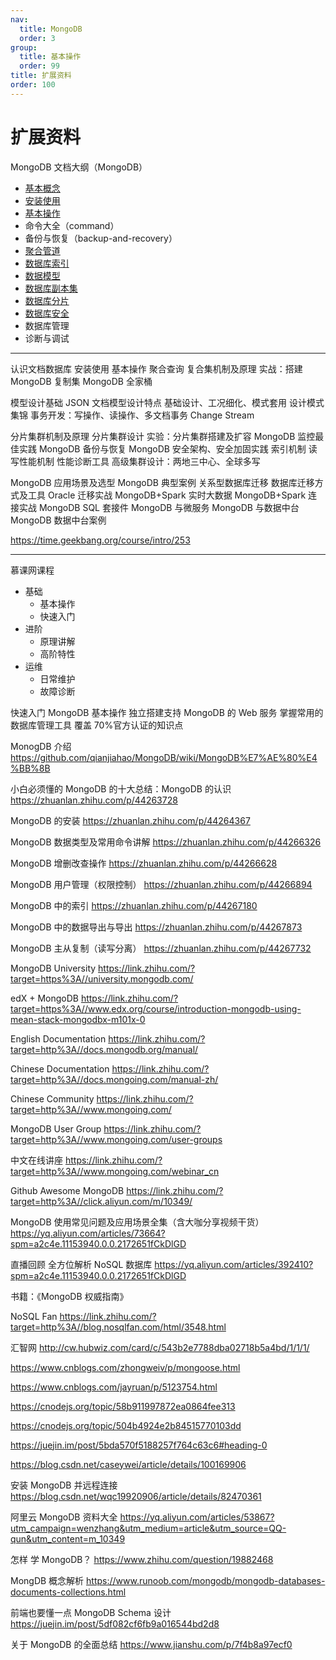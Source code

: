 ```yaml
---
nav:
  title: MongoDB
  order: 3
group:
  title: 基本操作
  order: 99
title: 扩展资料
order: 100
---
```


# 扩展资料

MongoDB 文档大纲（MongoDB）

- [基本概念](concept.md)
- [安装使用](installment.md)
- [基本操作](basic-usage.md)
- 命令大全（command）
- 备份与恢复（backup-and-recovery）
- [聚合管道](aggregation.md)
- [数据库索引](indexes.md)
- [数据模型](data-models.md)
- [数据库副本集](replication.md)
- [数据库分片](sharding.md)
- [数据库安全](security.md)
- 数据库管理
- 诊断与调试

---

认识文档数据库
安装使用
基本操作
聚合查询
复合集机制及原理
实战：搭建 MongoDB 复制集
MongoDB 全家桶

模型设计基础
JSON 文档模型设计特点
基础设计、工况细化、模式套用
设计模式集锦
事务开发：写操作、读操作、多文档事务
Change Stream

分片集群机制及原理
分片集群设计
实验：分片集群搭建及扩容
MongoDB 监控最佳实践
MongoDB 备份与恢复
MongoDB 安全架构、安全加固实践
索引机制
读写性能机制
性能诊断工具
高级集群设计：两地三中心、全球多写

MongoDB 应用场景及选型
MongoDB 典型案例
关系型数据库迁移
数据库迁移方式及工具
Oracle 迁移实战
MongoDB+Spark 实时大数据
MongoDB+Spark 连接实战
MongoDB SQL 套接件
MongoDB 与微服务
MongoDB 与数据中台
MongoDB 数据中台案例

https://time.geekbang.org/course/intro/253

---

慕课网课程

- 基础
  - 基本操作
  - 快速入门
- 进阶
  - 原理讲解
  - 高阶特性
- 运维
  - 日常维护
  - 故障诊断

快速入门 MongoDB 基本操作
独立搭建支持 MongoDB 的 Web 服务
掌握常用的数据库管理工具
覆盖 70%官方认证的知识点

MonogDB 介绍
https://github.com/qianjiahao/MongoDB/wiki/MongoDB%E7%AE%80%E4%BB%8B

小白必须懂的 MongoDB 的十大总结：MongoDB 的认识
https://zhuanlan.zhihu.com/p/44263728

MongoDB 的安装
https://zhuanlan.zhihu.com/p/44264367

MongoDB 数据类型及常用命令讲解
https://zhuanlan.zhihu.com/p/44266326

MongoDB 增删改查操作
https://zhuanlan.zhihu.com/p/44266628

MongoDB 用户管理（权限控制）
https://zhuanlan.zhihu.com/p/44266894

MongoDB 中的索引
https://zhuanlan.zhihu.com/p/44267180

MongoDB 中的数据导出与导出
https://zhuanlan.zhihu.com/p/44267873

MongoDB 主从复制（读写分离）
https://zhuanlan.zhihu.com/p/44267732

MongoDB University
https://link.zhihu.com/?target=https%3A//university.mongodb.com/

edX + MongoDB
https://link.zhihu.com/?target=https%3A//www.edx.org/course/introduction-mongodb-using-mean-stack-mongodbx-m101x-0

English Documentation
https://link.zhihu.com/?target=http%3A//docs.mongodb.org/manual/

Chinese Documentation
https://link.zhihu.com/?target=http%3A//docs.mongoing.com/manual-zh/

Chinese Community
https://link.zhihu.com/?target=http%3A//www.mongoing.com/

MongoDB User Group
https://link.zhihu.com/?target=http%3A//www.mongoing.com/user-groups

中文在线讲座
https://link.zhihu.com/?target=http%3A//www.mongoing.com/webinar_cn

Github Awesome MongoDB
https://link.zhihu.com/?target=http%3A//click.aliyun.com/m/10349/

MongoDB 使用常见问题及应用场景全集（含大咖分享视频干货）
https://yq.aliyun.com/articles/73664?spm=a2c4e.11153940.0.0.2172651fCkDlGD

直播回顾 全方位解析 NoSQL 数据库
https://yq.aliyun.com/articles/392410?spm=a2c4e.11153940.0.0.2172651fCkDlGD

书籍：《MongoDB 权威指南》

NoSQL Fan
https://link.zhihu.com/?target=http%3A//blog.nosqlfan.com/html/3548.html

汇智网
http://cw.hubwiz.com/card/c/543b2e7788dba02718b5a4bd/1/1/1/

https://www.cnblogs.com/zhongweiv/p/mongoose.html

https://www.cnblogs.com/jayruan/p/5123754.html

https://cnodejs.org/topic/58b911997872ea0864fee313

https://cnodejs.org/topic/504b4924e2b84515770103dd

https://juejin.im/post/5bda570f5188257f764c63c6#heading-0

https://blog.csdn.net/caseywei/article/details/100169906

安装 MongoDB 并远程连接
https://blog.csdn.net/wqc19920906/article/details/82470361

阿里云 MongoDB 资料大全
https://yq.aliyun.com/articles/53867?utm_campaign=wenzhang&utm_medium=article&utm_source=QQ-qun&utm_content=m_10349

怎样 学 MongoDB？
https://www.zhihu.com/question/19882468

MongDB 概念解析
https://www.runoob.com/mongodb/mongodb-databases-documents-collections.html

前端也要懂一点 MongoDB Schema 设计
https://juejin.im/post/5df082cf6fb9a016544bd2d8

关于 MongoDB 的全面总结
https://www.jianshu.com/p/7f4b8a97ecf0
